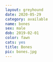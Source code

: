 ```yaml
---
layout: greyhound
date: 2020-05-29
category: available
name: bones
sex: male
dob: 2019-02-01
color: fawn
cats: yes
title: Bones
pic: bones.jpg
---
```


